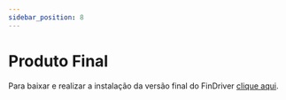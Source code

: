 ```yaml
---
sidebar_position: 8
---
```


# Produto Final

Para baixar e realizar a instalação da versão final do FinDriver [clique aqui](https://mega.nz/file/MqlkATYQ#FVY0ajTnXB9y2w047PXJVnnF25hefS1h9bny08bcF_w).
